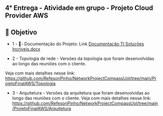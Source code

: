 ## 4° Entrega - Atividade em grupo - Projeto Cloud Provider AWS

## 🎯 Objetivo

- 1 -
📝-  Documentação do Projeto: Link
[Documentação TI Soluções Incríveis.docx](https://github.com/RefesonPinho/NetworkProjectCompassUol/files/9804103/Documentacao.TI.Solucoes.Incriveis.docx)

- 2 - Topologia de rede - Versões da topologia que foram desenvolvidas ao longo das reuniões com o cliente.

Veja com mais detalhes nesse link: https://github.com/RefesonPinho/NetworkProjectCompassUol/tree/main/ProjetoFinalAWS/Topologia

- 3 - Arquitetura - Versões da arquitetura que foram desenvolvidas ao longo das reuniões com o cliente.
Veja com mais detalhes nesse link: https://github.com/RefesonPinho/NetworkProjectCompassUol/tree/main/ProjetoFinalAWS/Arquitetura


